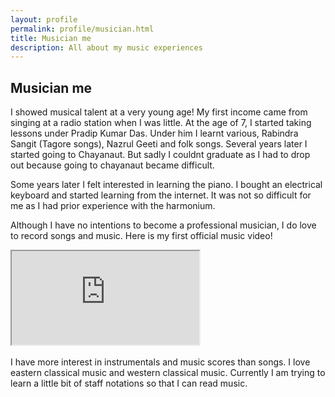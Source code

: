 ```yaml
---
layout: profile
permalink: profile/musician.html
title: Musician me
description: All about my music experiences
---
```


## Musician me

I showed musical talent at a very young age! My first income came from singing at a radio station when I was little. At the age of 7, I started taking lessons under Pradip Kumar Das. Under him I learnt various, Rabindra Sangit (Tagore songs), Nazrul Geeti and folk songs. Several years later I started going to Chayanaut. But sadly I couldnt graduate as I had to drop out because going to chayanaut became difficult.

Some years later I felt interested in learning the piano. I bought an electrical keyboard and started learning from the internet. It was not so difficult for me as I had prior experience with the harmonium.

Although I have no intentions to become a professional musician, I do love to record songs and music. Here is my first official music video!

<div class="embed-responsive embed-responsive-16by9">
	<iframe class="embed-responsive-item" src="https://www.youtube.com/embed/GYcS09uPFZE"></iframe> 
</div>

<br>
I have more interest in instrumentals and music scores than songs. I love eastern classical music and western classical music. Currently I am trying to learn a little bit of staff notations so that I can read music.

<br><br>
